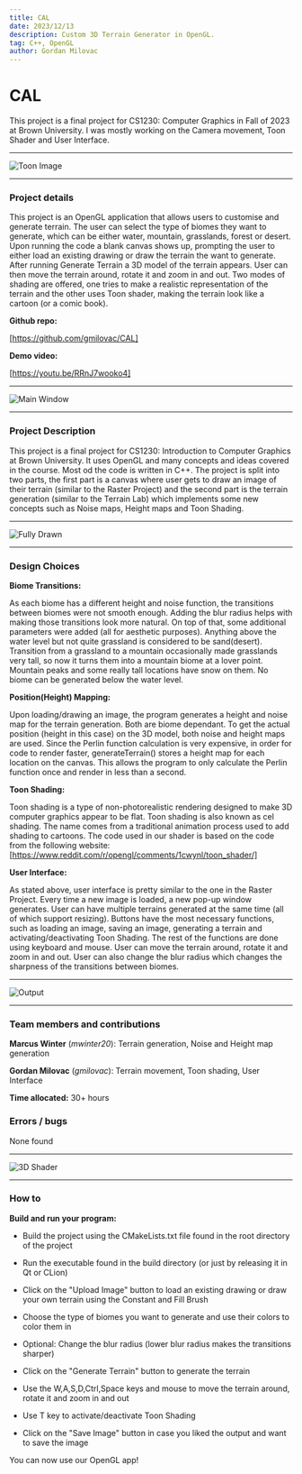 ```yaml
---
title: CAL
date: 2023/12/13
description: Custom 3D Terrain Generator in OpenGL.
tag: C++, OpenGL
author: Gordan Milovac
---
```


# CAL

This project is a final project for CS1230: Computer Graphics in Fall of 2023 at Brown University. I was mostly working on the Camera movement, Toon Shader and User Interface.

---

![Toon Image](/images/toonIsland.png)

---

### Project details

This project is an OpenGL application that allows users to customise and generate terrain. The user can select the type of biomes they want to generate, which can be either water, mountain, grasslands, forest or desert. Upon running the code a blank canvas shows up, prompting the user to either load an existing drawing or draw the terrain the want to generate. After running Generate Terrain a 3D model of the terrain appears. User can then move the terrain around, rotate it and zoom in and out. Two modes of shading are offered, one tries to make a realistic representation of the terrain and the other uses Toon shader, making the terrain look like a cartoon (or a comic book).

**Github repo:**

[https://github.com/gmilovac/CAL]

**Demo video:**

[https://youtu.be/RRnJ7wooko4]

---

![Main Window](/images/userInterface.png)

---

### Project Description

This project is a final project for CS1230: Introduction to Computer Graphics at Brown University. It uses OpenGL and many concepts and ideas covered in the course. Most od the code is written in C++. The project is split into two parts, the first part is a canvas where user gets to draw an image of their terrain (similar to the Raster Project) and the second part is the terrain generation (similar to the Terrain Lab) which implements some new concepts such as Noise maps, Height maps and Toon Shading.

---

![Fully Drawn](/images/finishedDrawing.png)

---

### Design Choices

**Biome Transitions:**

As each biome has a different height and noise function, the transitions between biomes were not smooth enough. Adding the blur radius helps with making those transitions look more natural. On top of that, some additional parameters were added (all for aesthetic purposes). Anything above the water level but not quite grassland is considered to be sand(desert). Transition from a grassland to a mountain occasionally made grasslands very tall, so now it turns them into a mountain biome at a lover point. Mountain peaks and some really tall locations have snow on them. No biome can be generated below the water level.

**Position(Height) Mapping:**

Upon loading/drawing an image, the program generates a height and noise map for the terrain generation. Both are biome dependant. To get the actual position (height in this case) on the 3D model, both noise and height maps are used. Since the Perlin function calculation is very expensive, in order for code to render faster, generateTerrain() stores a height map for each location on the canvas. This allows the program to only calculate the Perlin function once and render in less than a second.

**Toon Shading:**

Toon shading is a type of non-photorealistic rendering designed to make 3D computer graphics appear to be flat. Toon shading is also known as cel shading. The name comes from a traditional animation process used to add shading to cartoons. The code used in our shader is based on the code from the following website: [https://www.reddit.com/r/opengl/comments/1cwynl/toon_shader/]

**User Interface:**

As stated above, user interface is pretty similar to the one in the Raster Project. Every time a new image is loaded, a new pop-up window generates. User can have multiple terrains generated at the same time (all of which support resizing). Buttons have the most necessary functions, such as loading an image, saving an image, generating a terrain and activating/deactivating Toon Shading. The rest of the functions are done using keyboard and mouse. User can move the terrain around, rotate it and zoom in and out. User can also change the blur radius which changes the sharpness of the transitions between biomes.

---

![Output](/images/topIsland.png)

---

### Team members and contributions

**Marcus Winter** (_mwinter20_): Terrain generation, Noise and Height map generation

**Gordan Milovac** (_gmilovac_): Terrain movement, Toon shading, User Interface

**Time allocated:** 30+ hours

### Errors / bugs

None found

---

![3D Shader](/images/coolIsland.png)

---

### How to

**Build and run your program:**

- Build the project using the CMakeLists.txt file found in the root directory of the project

- Run the executable found in the build directory (or just by releasing it in Qt or CLion)

- Click on the "Upload Image" button to load an existing drawing or draw your own terrain using the Constant and Fill Brush

- Choose the type of biomes you want to generate and use their colors to color them in

- Optional: Change the blur radius (lower blur radius makes the transitions sharper)

- Click on the "Generate Terrain" button to generate the terrain

- Use the W,A,S,D,Ctrl,Space keys and mouse to move the terrain around, rotate it and zoom in and out

- Use T key to activate/deactivate Toon Shading

- Click on the "Save Image" button in case you liked the output and want to save the image

You can now use our OpenGL app!
